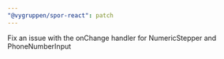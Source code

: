 ```yaml
---
"@vygruppen/spor-react": patch
---
```


Fix an issue with the onChange handler for NumericStepper and PhoneNumberInput
